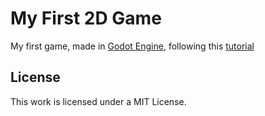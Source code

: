 # My First 2D Game

My first game, made in [Godot Engine](https://github.com/godotengine/godot), following this [tutorial](https://docs.godotengine.org/en/stable/getting_started/first_2d_game/index.html#contents)

## License
This work is licensed under a MIT License.